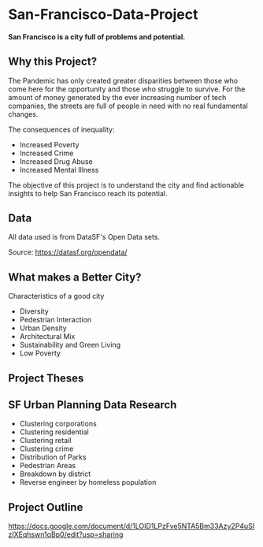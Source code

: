 # San-Francisco-Data-Project

#### San Francisco is a city full of problems and potential.

## Why this Project?

The Pandemic has only created greater disparities between those who come here for the opportunity and those who struggle to survive.
For the amount of money generated by the ever increasing number of tech companies, the streets are full of people in need with no real fundamental changes.

The consequences of inequality:
- Increased Poverty
- Increased Crime
- Increased Drug Abuse
- Increased Mental Illness

The objective of this project is to understand the city and find actionable insights to help San Francisco reach its potential.

## Data

All data used is from DataSF's Open Data sets.

Source: https://datasf.org/opendata/

## What makes a Better City?

Characteristics of a good city
- Diversity
- Pedestrian Interaction
- Urban Density
- Architectural Mix
- Sustainability and Green Living
- Low Poverty


## Project Theses




## SF Urban Planning Data Research
- Clustering corporations
- Clustering residential
- Clustering retail
- Clustering crime
- Distribution of Parks
- Pedestrian Areas
- Breakdown by district
- Reverse engineer by homeless population

## Project Outline

https://docs.google.com/document/d/1LOID1LPzFve5NTA5Bm33Azy2P4uSIzIXEqhswn1qBp0/edit?usp=sharing


